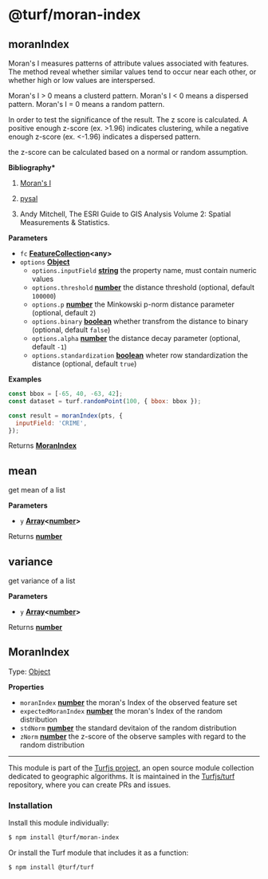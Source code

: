 # @turf/moran-index

<!-- Generated by documentation.js. Update this documentation by updating the source code. -->

## moranIndex

Moran's I measures patterns of attribute values associated with features.
The method reveal whether similar values tend to occur near each other,
or whether high or low values are interspersed.

Moran's I > 0 means a clusterd pattern.
Moran's I &lt; 0 means a dispersed pattern.
Moran's I = 0 means a random pattern.

In order to test the significance of the result. The z score is calculated.
A positive enough z-score (ex. >1.96) indicates clustering,
while a negative enough z-score (ex. &lt;-1.96) indicates a dispersed pattern.

the z-score can be calculated based on a normal or random assumption.

**Bibliography\***

1.  [Moran's I](https://en.wikipedia.org/wiki/Moran%27s_I)

2.  [pysal](http://pysal.readthedocs.io/en/latest/index.html)

3.  Andy Mitchell, The ESRI Guide to GIS Analysis Volume 2: Spatial Measurements & Statistics.

**Parameters**

-   `fc` **[FeatureCollection](https://tools.ietf.org/html/rfc7946#section-3.3)&lt;any>** 
-   `options` **[Object](https://developer.mozilla.org/docs/Web/JavaScript/Reference/Global_Objects/Object)** 
    -   `options.inputField` **[string](https://developer.mozilla.org/docs/Web/JavaScript/Reference/Global_Objects/String)** the property name, must contain numeric values
    -   `options.threshold` **[number](https://developer.mozilla.org/docs/Web/JavaScript/Reference/Global_Objects/Number)** the distance threshold (optional, default `100000`)
    -   `options.p` **[number](https://developer.mozilla.org/docs/Web/JavaScript/Reference/Global_Objects/Number)** the Minkowski p-norm distance parameter (optional, default `2`)
    -   `options.binary` **[boolean](https://developer.mozilla.org/docs/Web/JavaScript/Reference/Global_Objects/Boolean)** whether transfrom the distance to binary (optional, default `false`)
    -   `options.alpha` **[number](https://developer.mozilla.org/docs/Web/JavaScript/Reference/Global_Objects/Number)** the distance decay parameter (optional, default `-1`)
    -   `options.standardization` **[boolean](https://developer.mozilla.org/docs/Web/JavaScript/Reference/Global_Objects/Boolean)** wheter row standardization the distance (optional, default `true`)

**Examples**

```javascript
const bbox = [-65, 40, -63, 42];
const dataset = turf.randomPoint(100, { bbox: bbox });

const result = moranIndex(pts, {
  inputField: 'CRIME',
});
```

Returns **[MoranIndex](#moranindex)** 

## mean

get mean of a list

**Parameters**

-   `y` **[Array](https://developer.mozilla.org/docs/Web/JavaScript/Reference/Global_Objects/Array)&lt;[number](https://developer.mozilla.org/docs/Web/JavaScript/Reference/Global_Objects/Number)>** 

Returns **[number](https://developer.mozilla.org/docs/Web/JavaScript/Reference/Global_Objects/Number)** 

## variance

get variance of a list

**Parameters**

-   `y` **[Array](https://developer.mozilla.org/docs/Web/JavaScript/Reference/Global_Objects/Array)&lt;[number](https://developer.mozilla.org/docs/Web/JavaScript/Reference/Global_Objects/Number)>** 

Returns **[number](https://developer.mozilla.org/docs/Web/JavaScript/Reference/Global_Objects/Number)** 

## MoranIndex

Type: [Object](https://developer.mozilla.org/docs/Web/JavaScript/Reference/Global_Objects/Object)

**Properties**

-   `moranIndex` **[number](https://developer.mozilla.org/docs/Web/JavaScript/Reference/Global_Objects/Number)** the moran's Index of the observed feature set
-   `expectedMoranIndex` **[number](https://developer.mozilla.org/docs/Web/JavaScript/Reference/Global_Objects/Number)** the moran's Index of the random distribution
-   `stdNorm` **[number](https://developer.mozilla.org/docs/Web/JavaScript/Reference/Global_Objects/Number)** the standard devitaion of the random distribution
-   `zNorm` **[number](https://developer.mozilla.org/docs/Web/JavaScript/Reference/Global_Objects/Number)** the z-score of the observe samples with regard to the random distribution

<!-- This file is automatically generated. Please don't edit it directly:
if you find an error, edit the source file (likely index.js), and re-run
./scripts/generate-readmes in the turf project. -->

---

This module is part of the [Turfjs project](http://turfjs.org/), an open source
module collection dedicated to geographic algorithms. It is maintained in the
[Turfjs/turf](https://github.com/Turfjs/turf) repository, where you can create
PRs and issues.

### Installation

Install this module individually:

```sh
$ npm install @turf/moran-index
```

Or install the Turf module that includes it as a function:

```sh
$ npm install @turf/turf
```
